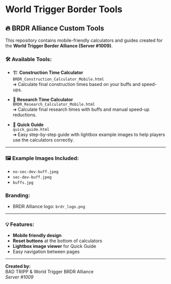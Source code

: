 # World Trigger Border Tools

## 🔥 BRDR Alliance Custom Tools

This repository contains mobile-friendly calculators and guides created for the **World Trigger Border Alliance (Server #1009)**.

### 🛠 Available Tools:

- 🏗 **Construction Time Calculator**  
  `BRDR_Construction_Calculator_Mobile.html`  
  ➔ Calculate final construction times based on your buffs and speed-ups.

- 🔬 **Research Time Calculator**  
  `BRDR_Research_Calculator_Mobile.html`  
  ➔ Calculate final research times with buffs and manual speed-up reductions.

- 📖 **Quick Guide**  
  `quick_guide.html`  
  ➔ Easy step-by-step guide with lightbox example images to help players use the calculators correctly.

---

### 🖼 Example Images Included:
- `no-sec-dev-buff.jpeg`
- `sec-dev-buff.jpeg`
- `buffs.jpg`

### Branding:
- BRDR Alliance logo: `brdr_logo.png`

---

### 💡 Features:
- **Mobile friendly design**
- **Reset buttons** at the bottom of calculators
- **Lightbox image viewer** for Quick Guide
- Easy navigation between pages

---

**Created by:**  
BAD TRIPP & World Trigger BRDR Alliance  
_Server #1009_


